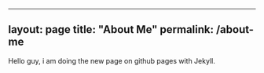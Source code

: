 -----------
layout: page
title: "About Me"
permalink: /about-me
-----------
Hello guy, i am doing the new page on github pages with Jekyll.

